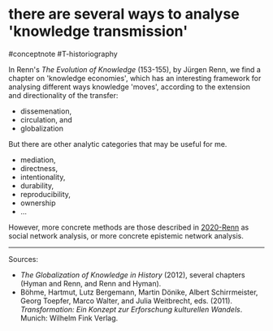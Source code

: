 # there are several ways to analyse 'knowledge transmission'
#conceptnote #T-historiography 


In Renn's *The Evolution of Knowledge* (153-155), by Jürgen Renn, we find a chapter on 'knowledge economies', which has an interesting framework for analysing different ways knowledge 'moves', according to the extension and directionality of the transfer: 
- dissemenation,
- circulation, and
- globalization

But there are other analytic categories that may be useful for me.

- mediation, 
- directness, 
- intentionality, 
- durability,
- reproducibility,
- ownership
- ...

However, more concrete methods are those described in [2020-Renn](2020-Renn.md) as social network analysis, or more concrete epistemic network analysis.  

---
Sources: 
- *The Globalization of Knowledge in History* (2012), several chapters (Hyman and Renn, and Renn and Hyman).
- Böhme, Hartmut, Lutz Bergemann, Martin Dönike, Albert Schirrmeister, Georg Toepfer, Marco Walter, and Julia Weitbrecht, eds. (2011). *Transformation: Ein Konzept zur Erforschung kulturellen Wandels*. Munich: Wilhelm Fink Verlag.

